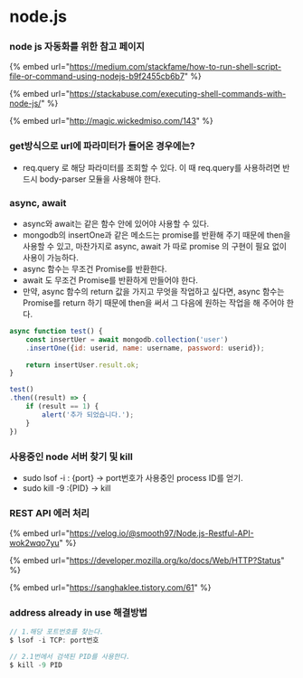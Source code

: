 # node.js

### node js 자동화를 위한 참고 페이지

{% embed url="https://medium.com/stackfame/how-to-run-shell-script-file-or-command-using-nodejs-b9f2455cb6b7" %}

{% embed url="https://stackabuse.com/executing-shell-commands-with-node-js/" %}

{% embed url="http://magic.wickedmiso.com/143" %}

### get방식으로 url에 파라미터가 들어온 경우에는?

* req.query 로 해당 파라미터를 조회할 수 있다. 이 때 req.query를 사용하려면 반드시 body-parser 모듈을 사용해야 한다.

### async, await 

* async와 await는 같은 함수 안에 있어야 사용할 수 있다.
* mongodb의 insertOne과 같은 메소드는 promise를 반환해 주기 때문에 then을 사용할 수 있고, 마찬가지로 async, await 가 따로 promise 의 구현이 필요 없이 사용이 가능하다.
* async 함수는 무조건 Promise를 반환한다.
* await 도 무조건 Promise를 반환하게 만들어야 한다.
* 만약, async 함수의 return 값을 가지고 무엇을 작업하고 싶다면, async 함수는 Promise를 return 하기 때문에 then을 써서 그 다음에 원하는 작업을 해 주어야 한다.

```javascript
async function test() {
    const insertUer = await mongodb.collection('user')
    .insertOne({id: userid, name: username, password: userid});
    
    return insertUser.result.ok;
}

test()
.then((result) => {
    if (result == 1) {
        alert('추가 되었습니다.');
    }
})

```

### 사용중인 node 서버 찾기 및 kill

* sudo lsof -i : {port} -&gt; port번호가 사용중인 process ID를 얻기.
* sudo kill -9 :{PID} -&gt; kill

### REST API 에러 처리

{% embed url="https://velog.io/@smooth97/Node.js-Restful-API-wok2wqo7yu" %}

{% embed url="https://developer.mozilla.org/ko/docs/Web/HTTP?Status" %}

{% embed url="https://sanghaklee.tistory.com/61" %}

### address already in use 해결방법

```javascript
// 1.해당 포트번호를 찾는다.
$ lsof -i TCP: port번호

// 2.1번에서 검색된 PID를 사용한다.
$ kill -9 PID
```

